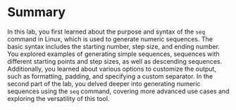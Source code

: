 # Summary

In this lab, you first learned about the purpose and syntax of the `seq` command in Linux, which is used to generate numeric sequences. The basic syntax includes the starting number, step size, and ending number. You explored examples of generating simple sequences, sequences with different starting points and step sizes, as well as descending sequences. Additionally, you learned about various options to customize the output, such as formatting, padding, and specifying a custom separator. In the second part of the lab, you delved deeper into generating numeric sequences using the `seq` command, covering more advanced use cases and exploring the versatility of this tool.
